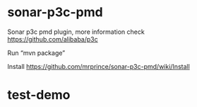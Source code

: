 # sonar-p3c-pmd
Sonar p3c pmd plugin, more information check https://github.com/alibaba/p3c

Run “mvn package”

Install 
https://github.com/mrprince/sonar-p3c-pmd/wiki/Install
# test-demo
